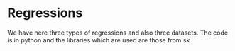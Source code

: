 # Regressions
We have here three types of regressions and also three datasets. The code is in python and the libraries which are used are those from sk
